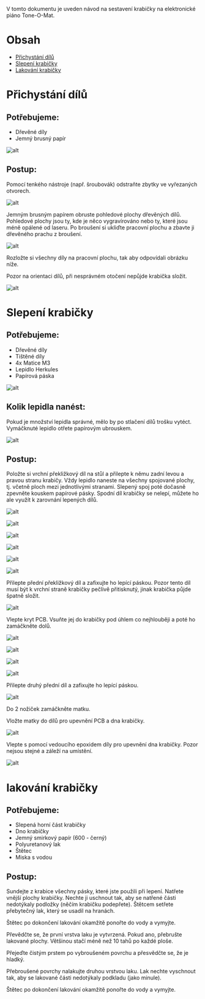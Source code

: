 V tomto dokumentu je uveden návod na sestavení krabičky na elektronické piáno Tone-O-Mat.

# Obsah
* [Přichystání dílů](#prep)
* [Slepení krabičky](#build)
* [Lakování krabičky](#lak)

# <a name = prep>Přichystání dílů</a>
## Potřebujeme:
* Dřevěné díly
* Jemný brusný papír

![alt](SupportFiles/mechanics/1-prep.jpeg)

## Postup:
Pomocí tenkého nástroje (např. šroubovák) odstraňte zbytky ve vyřezaných otvorech.

![alt](SupportFiles/mechanics/2-debris.jpeg)

Jemným brusným papírem obruste pohledové plochy dřevěných dílů. Pohledové plochy jsou ty, kde je něco vygravírováno nebo ty, které jsou méně opálené od laseru. 
Po broušení si ukliďte pracovní plochu a zbavte ji dřevěného prachu z broušení.

![alt](SupportFiles/mechanics/3-sanding.jpeg)

Rozložte si všechny díly na pracovní plochu, tak aby odpovídali obrázku níže.

Pozor na orientaci dílů, při nesprávném otočení nepůjde krabička složit.

![alt](SupportFiles/mechanics/4-layout.jpeg)

# <a name = build>Slepení krabičky</a>
## Potřebujeme:
* Dřevěné díly
* Tištěné díly
* 4x Matice M3
* Lepidlo Herkules
* Papírová páska

![alt](SupportFiles/mechanics/5-build.jpeg)

## Kolik lepidla nanést:
Pokud je množství lepidla správné, mělo by po stlačení dílů trošku vytéct. Vymáčknuté lepidlo otřete papírovým ubrouskem.

![alt](SupportFiles/mechanics/6-glue_amount.jpeg)

## Postup:
Položte si vrchní překližkový díl na stůl a přilepte k němu zadní levou a pravou stranu krabičy. Vždy lepidlo naneste na všechny spojované plochy, tj. včetně ploch mezi jednotlivými stranami. Slepený spoj poté dočasně zpevněte kouskem papírové pásky.
Spodní díl krabičky se nelepí, můžete ho ale využít k zarovnání lepených dílů.

![alt](SupportFiles/mechanics/7-left_side.jpeg)

![alt](SupportFiles/mechanics/8-back.jpeg)

![alt](SupportFiles/mechanics/9-alignment.jpeg)

![alt](SupportFiles/mechanics/10-taping.jpeg)

![alt](SupportFiles/mechanics/11-right_side.jpeg)

![alt](SupportFiles/mechanics/12-alignment.jpeg)

Přilepte přední překližkový díl a zafixujte ho lepící páskou. Pozor tento díl musí být k vrchní straně krabičky pečlivě přitisknutý, jinak krabička půjde špatně složit.

![alt](SupportFiles/mechanics/13-front_pt1.jpeg)

Vlepte kryt PCB. Vsuňte jej do krabičky pod úhlem co nejhlouběji a poté ho zamáčkněte dolů.

![alt](SupportFiles/mechanics/14-PCB_cover_glue_placement.jpeg)

![alt](SupportFiles/mechanics/15-PCB_cover_stp1.jpeg)

![alt](SupportFiles/mechanics/16-PCB_cover_stp2.jpeg)

![alt](SupportFiles/mechanics/17-PCB_cover_final.jpeg)

Přilepte druhý přední díl a zafixujte ho lepící páskou.

![alt](SupportFiles/mechanics/18-front_pt2.jpeg)

Do 2 nožiček zamáčkněte matku.

Vložte matky do dílů pro upevnění PCB a dna krabičky.

![alt](SupportFiles/mechanics/19-inserting_nuts.jpeg)

Vlepte s pomocí vedoucího epoxidem díly pro upevnění dna krabičky. Pozor nejsou stejné a záleží na umístění.

![alt](SupportFiles/mechanics/20-gluing_holders.jpeg)

# <a name = lak>lakování krabičky</a>
## Potřebujeme:
* Slepená horní část krabičky
* Dno krabičky
* Jemný smirkový papír (600 - černý)
* Polyuretanový lak
* Štětec
* Miska s vodou

## Postup:
Sundejte z krabice všechny pásky, které jste použili při lepení. Natřete vnější plochy krabičky. Nechte ji uschnout tak, aby se natřené části nedotýkaly podložky (něčím krabičku podepřete). Štětcem setřete přebytečný lak, který se usadil na hranách. 

Štětec po dokončení lakování okamžitě ponořte do vody a vymyjte.

Převědčte se, že první vrstva laku je vytvrzená. Pokud ano, přebrušte lakované plochy. Většinou stačí méně než 10 tahů po každé ploše. 

Přejeďte čistým prstem po vybroušeném povrchu a přesvědčte se, že je hladký.

Přebroušené povrchy nalakujte druhou vrstvou laku. Lak nechte vyschnout tak, aby se lakované části nedotýkaly podkladu (jako minule).

Štětec po dokončení lakování okamžitě ponořte do vody a vymyjte.